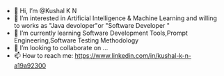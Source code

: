 - 👋 Hi, I’m @Kushal K N
- 👀 I’m interested in Artificial Intelligence & Machine Learning and willing to works as "Java devoloper"or "Software Developer "
- 🌱 I’m currently learning Software Development Tools,Prompt Engineering,Software Testing Methodology
- 💞️ I’m looking to collaborate on ...
- 📫 How to reach me: https://www.linkedin.com/in/kushal-k-n-a19a92300


<!---
Kushal075/Kushal075 is a ✨ special ✨ repository because its `README.md` (this file) appears on your GitHub profile.
You can click the Preview link to take a look at your changes.
--->
